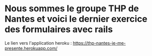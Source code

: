 # Nous sommes le groupe THP de Nantes et voici le dernier exercice des formulaires avec rails

Le lien vers l'application heroku : https://thp-nantes-je-me-presente.herokuapp.com/
